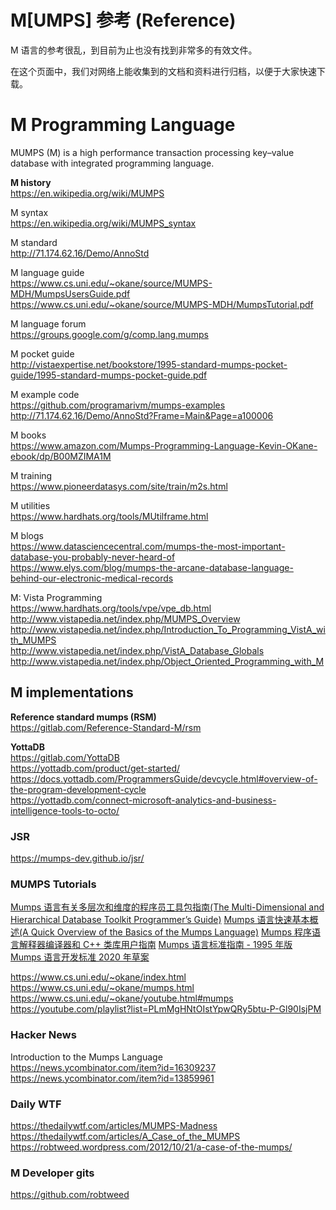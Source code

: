 # M[UMPS] 参考 (Reference)

M 语言的参考很乱，到目前为止也没有找到非常多的有效文件。

在这个页面中，我们对网络上能收集到的文档和资料进行归档，以便于大家快速下载。

# M Programming Language

MUMPS (M) is a high performance transaction processing key–value database with integrated programming language.

__M history__  
https://en.wikipedia.org/wiki/MUMPS

M syntax  
https://en.wikipedia.org/wiki/MUMPS_syntax

M standard  
http://71.174.62.16/Demo/AnnoStd

M language guide  
https://www.cs.uni.edu/~okane/source/MUMPS-MDH/MumpsUsersGuide.pdf  
https://www.cs.uni.edu/~okane/source/MUMPS-MDH/MumpsTutorial.pdf

M language forum  
https://groups.google.com/g/comp.lang.mumps

M pocket guide    
http://vistaexpertise.net/bookstore/1995-standard-mumps-pocket-guide/1995-standard-mumps-pocket-guide.pdf

M example code  
https://github.com/programarivm/mumps-examples  
http://71.174.62.16/Demo/AnnoStd?Frame=Main&Page=a100006

M books  
https://www.amazon.com/Mumps-Programming-Language-Kevin-OKane-ebook/dp/B00MZIMA1M

M training  
https://www.pioneerdatasys.com/site/train/m2s.html

M utilities  
https://www.hardhats.org/tools/MUtilframe.html

M blogs  
https://www.datasciencecentral.com/mumps-the-most-important-database-you-probably-never-heard-of  
https://www.elys.com/blog/mumps-the-arcane-database-language-behind-our-electronic-medical-records

M: Vista Programming  
https://www.hardhats.org/tools/vpe/vpe_db.html  
http://www.vistapedia.net/index.php/MUMPS_Overview  
http://www.vistapedia.net/index.php/Introduction_To_Programming_VistA_with_MUMPS  
http://www.vistapedia.net/index.php/VistA_Database_Globals  
http://www.vistapedia.net/index.php/Object_Oriented_Programming_with_M

## M implementations

__Reference standard mumps (RSM)__  
https://gitlab.com/Reference-Standard-M/rsm

__YottaDB__  
https://gitlab.com/YottaDB  
https://yottadb.com/product/get-started/  
https://docs.yottadb.com/ProgrammersGuide/devcycle.html#overview-of-the-program-development-cycle  
https://yottadb.com/connect-microsoft-analytics-and-business-intelligence-tools-to-octo/

### JSR

https://mumps-dev.github.io/jsr/

### MUMPS Tutorials

[Mumps 语言有关多层次和维度的程序员工具包指南(The Multi-Dimensional and Hierarchical Database Toolkit Programmer’s Guide)](https://www.isharkfly.com/t/the-multi-dimensional-and-hierarchical-database-toolkit-programmers-guide/16033)
[Mumps 语言快速基本概述(A Quick Overview of the Basics of the Mumps Language)](https://www.isharkfly.com/t/mumps/16037)
[Mumps 程序语言解释器编译器和 C++ 类库用户指南](https://www.isharkfly.com/t/mumps-c/16038)
[Mumps 语言标准指南 - 1995 年版](https://www.isharkfly.com/t/mumps-1995/16039)
[Mumps 语言开发标准 2020 年草案](https://www.isharkfly.com/t/mumps-2020/16040)

https://www.cs.uni.edu/~okane/index.html  
https://www.cs.uni.edu/~okane/mumps.html  
https://www.cs.uni.edu/~okane/youtube.html#mumps  
https://youtube.com/playlist?list=PLmMgHNtOIstYpwQRy5btu-P-Gl90IsjPM

### Hacker News

Introduction to the Mumps Language  
https://news.ycombinator.com/item?id=16309237  
https://news.ycombinator.com/item?id=13859961

### Daily WTF

https://thedailywtf.com/articles/MUMPS-Madness  
https://thedailywtf.com/articles/A_Case_of_the_MUMPS  
https://robtweed.wordpress.com/2012/10/21/a-case-of-the-mumps/

### M Developer gits

https://github.com/robtweed